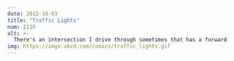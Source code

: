 ```yaml
---
date: 2012-10-03
title: "Traffic Lights"
num: 1116
alt: >-
  There's an intersection I drive through sometimes that has a forward green arrow, a red light, and a 'no turns' sign all on one pole. I honestly have no idea what it's telling me to do.
img: https://imgs.xkcd.com/comics/traffic_lights.gif
---
```

